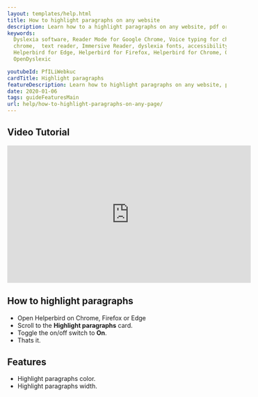 ```yaml
---
layout: templates/help.html
title: How to highlight paragraphs on any website
description: Learn how to a highlight paragraphs on any website, pdf or app.
keywords:
  Dyslexia software, Reader Mode for Google Chrome, Voice typing for chrome, Text to speech for
  chrome,  text reader, Immersive Reader, dyslexia fonts, accessibility software, dyslexia software,
  Helperbird for Edge, Helperbird for Firefox, Helperbird for Chrome, Opendyslexic for Chrome,
  OpenDyslexic

youtubeId: PfILiWebkuc
cardTitle: Highlight paragraphs
featureDescription: Learn how to highlight paragraphs on any website, pdf or app.
date: 2020-01-06
tags: guideFeaturesMain
url: help/how-to-highlight-paragraphs-on-any-page/
---
```


## Video Tutorial

<iframe width="560" height="315" src="https://www.youtube-nocookie.com/embed/i7xdQsDvLMs" title="YouTube video player" frameborder="0" allow="accelerometer; autoplay; clipboard-write; encrypted-media; gyroscope; picture-in-picture" allowfullscreen></iframe>

## How to highlight paragraphs

- Open Helperbird on Chrome, Firefox or Edge
- Scroll to the **Highlight paragraphs** card.
- Toggle the on/off switch to **On**.
- Thats it.

## Features

- Highlight paragraphs color.
- Highlight paragraphs width.

